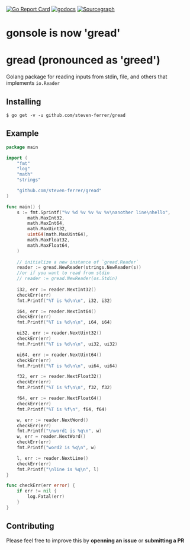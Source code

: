 [![Go Report Card](https://goreportcard.com/badge/github.com/steven-ferrer/gread)](https://goreportcard.com/report/github.com/steven-ferrer/gread) [![godocs](https://godoc.org/github.com/steven-ferrer/gread?status.svg)](https://godoc.org/github.com/steven-ferrer/gread) 
[![Sourcegraph](https://sourcegraph.com/github.com/steven-ferrer/gread/-/badge.svg)](https://sourcegraph.com/github.com//steven-ferrer/gread?badge)
# gonsole is now 'gread'

# gread (pronounced as 'greed')
Golang package for reading inputs from stdin, file, and others that implements `io.Reader`

## Installing

`$ go get -v -u github.com/steven-ferrer/gread `

## Example

```go
package main

import (
    "fmt"
    "log"
    "math"
    "strings"

    "github.com/steven-ferrer/gread"
)

func main() {
    s := fmt.Sprintf("%v %d %v %v %v %v\nanother line\nhello",
        math.MaxInt32,
        math.MaxInt64,
        math.MaxUint32,
        uint64(math.MaxUint64),
        math.MaxFloat32,
        math.MaxFloat64,
    )
    
    // initialize a new instance of `gread.Reader`
    reader := gread.NewReader(strings.NewReader(s))
    //or if you want to read from stdin
    // reader := gread.NewReader(os.Stdin)
    
    i32, err := reader.NextInt32()
    checkErr(err)
    fmt.Printf("%T is %d\n\n", i32, i32)

    i64, err := reader.NextInt64()
    checkErr(err)
    fmt.Printf("%T is %d\n\n", i64, i64)

    ui32, err := reader.NextUint32()
    checkErr(err)
    fmt.Printf("%T is %d\n\n", ui32, ui32)

    ui64, err := reader.NextUint64()
    checkErr(err)
    fmt.Printf("%T is %d\n\n", ui64, ui64)

    f32, err := reader.NextFloat32()
    checkErr(err)
    fmt.Printf("%T is %f\n\n", f32, f32)

    f64, err := reader.NextFloat64()
    checkErr(err)
    fmt.Printf("%T is %f\n", f64, f64)

    w, err := reader.NextWord()
    checkErr(err)
    fmt.Printf("\nword1 is %q\n", w)
    w, err = reader.NextWord()
    checkErr(err)
    fmt.Printf("word2 is %q\n", w)

    l, err := reader.NextLine()
    checkErr(err)
    fmt.Printf("\nline is %q\n", l)
}

func checkErr(err error) {
    if err != nil {
        log.Fatal(err)
    }
}
```

## Contributing

Please feel free to improve this by **openning an issue** or **submitting a PR**
